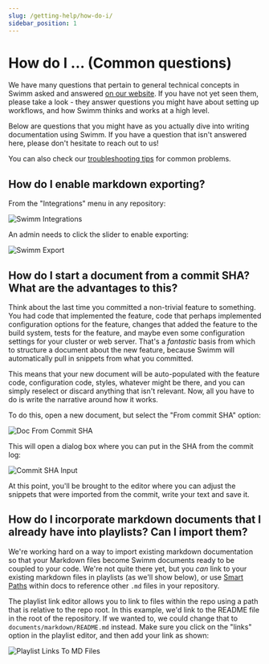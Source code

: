 ```yaml
---
slug: /getting-help/how-do-i/
sidebar_position: 1
---
```


# How do I ... (Common questions)

We have many questions that pertain to general technical concepts in Swimm asked and answered [on our website](https://swimm.io/blog/get-started-with-swimm-most-frequently-asked/). If you have not yet seen them, please take a look - they answer questions you might have about setting up workflows, and how Swimm thinks and works at a high level. 

Below are questions that you might have as you actually dive into writing documentation using Swimm. If you have a question that isn't answered here, please don't hesitate to reach out to us!

You can also check our [troubleshooting tips](../faq/) for common problems.

## How do I enable markdown exporting?

From the "Integrations" menu in any repository:

![Swimm Integrations](/img/desktop/integrations.png "Integrations Menu")

An admin needs to click the slider to enable exporting:

![Swimm Export](/img/desktop/enable-export.png "Enable Export")

## How do I start a document from a commit SHA? What are the advantages to this?

Think about the last time you committed a non-trivial feature to something. You had code that implemented the feature, code that perhaps implemented configuration options for the feature, changes that added the feature to the build system, tests for the feature, and maybe even some configuration settings for your cluster or web server. That's a _fantastic_ basis from which to structure a document about the new feature, because Swimm will automatically pull in snippets from what you committed.

This means that your new document will be auto-populated with the feature code, configuration code, styles, whatever might be there, and you can simply reselect or discard anything that isn't relevant. Now, all you have to do is write the narrative around how it works.

To do this, open a new document, but select the "From commit SHA" option:

![Doc From Commit SHA](/img/desktop/doc-from-commit-sha.png "Choose the circled option to create a doc from a commit SHA")

This will open a dialog box where you can put in the SHA from the commit log:

![Commit SHA Input](/img/desktop/commit-sha-entry.png "Enter the commit SHA here")

At this point, you'll be brought to the editor where you can adjust the snippets that were imported from the commit, write your text and save it. 

## How do I incorporate markdown documents that I already have into playlists? Can I import them?

We're working hard on a way to import existing markdown documentation so that your Markdown files become Swimm documents ready to be coupled to your code. We're not quite there yet, but you _can_ link to your existing markdown files in playlists (as we'll show below), or use [Smart Paths](../../workflow/smart-text) within docs to reference other `.md` files in your repository.

The playlist link editor allows you to link to files within the repo using a path that is relative to the repo root. In this example, we'd link to the README file in the root of the repository. If we wanted to, we could change that to `documents/markdown/README.md` instead. Make sure you click on the "links" option in the playlist editor, and then add your link as shown:

![Playlist Links To MD Files](/img/desktop/playlist-import-markdown.png "Playlist Links")

